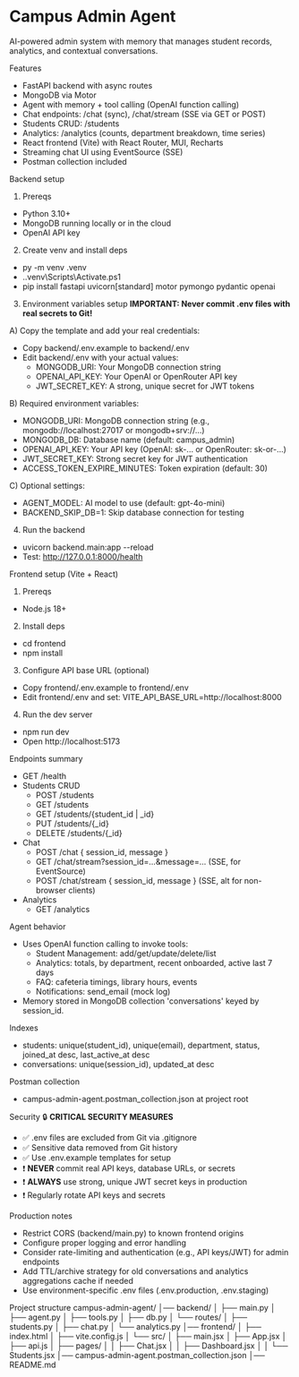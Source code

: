 # Campus Admin Agent

AI-powered admin system with memory that manages student records, analytics, and contextual conversations.

Features
- FastAPI backend with async routes
- MongoDB via Motor
- Agent with memory + tool calling (OpenAI function calling)
- Chat endpoints: /chat (sync), /chat/stream (SSE via GET or POST)
- Students CRUD: /students
- Analytics: /analytics (counts, department breakdown, time series)
- React frontend (Vite) with React Router, MUI, Recharts
- Streaming chat UI using EventSource (SSE)
- Postman collection included

Backend setup
1) Prereqs
- Python 3.10+
- MongoDB running locally or in the cloud
- OpenAI API key

2) Create venv and install deps
- py -m venv .venv
- .\.venv\Scripts\Activate.ps1
- pip install fastapi uvicorn[standard] motor pymongo pydantic openai

3) Environment variables setup
**IMPORTANT: Never commit .env files with real secrets to Git!**

A) Copy the template and add your real credentials:
   - Copy backend/.env.example to backend/.env
   - Edit backend/.env with your actual values:
     * MONGODB_URI: Your MongoDB connection string
     * OPENAI_API_KEY: Your OpenAI or OpenRouter API key
     * JWT_SECRET_KEY: A strong, unique secret for JWT tokens

B) Required environment variables:
   - MONGODB_URI: MongoDB connection string (e.g., mongodb://localhost:27017 or mongodb+srv://...)
   - MONGODB_DB: Database name (default: campus_admin)
   - OPENAI_API_KEY: Your API key (OpenAI: sk-... or OpenRouter: sk-or-...)
   - JWT_SECRET_KEY: Strong secret key for JWT authentication
   - ACCESS_TOKEN_EXPIRE_MINUTES: Token expiration (default: 30)

C) Optional settings:
   - AGENT_MODEL: AI model to use (default: gpt-4o-mini)
   - BACKEND_SKIP_DB=1: Skip database connection for testing

4) Run the backend
- uvicorn backend.main:app --reload
- Test: http://127.0.0.1:8000/health

Frontend setup (Vite + React)
1) Prereqs
- Node.js 18+

2) Install deps
- cd frontend
- npm install

3) Configure API base URL (optional)
- Copy frontend/.env.example to frontend/.env
- Edit frontend/.env and set:
  VITE_API_BASE_URL=http://localhost:8000

4) Run the dev server
- npm run dev
- Open http://localhost:5173

Endpoints summary
- GET /health
- Students CRUD
  - POST /students
  - GET /students
  - GET /students/{student_id | _id}
  - PUT /students/{_id}
  - DELETE /students/{_id}
- Chat
  - POST /chat  { session_id, message }
  - GET /chat/stream?session_id=...&message=...  (SSE, for EventSource)
  - POST /chat/stream { session_id, message }     (SSE, alt for non-browser clients)
- Analytics
  - GET /analytics

Agent behavior
- Uses OpenAI function calling to invoke tools:
  - Student Management: add/get/update/delete/list
  - Analytics: totals, by department, recent onboarded, active last 7 days
  - FAQ: cafeteria timings, library hours, events
  - Notifications: send_email (mock log)
- Memory stored in MongoDB collection 'conversations' keyed by session_id.

Indexes
- students: unique(student_id), unique(email), department, status, joined_at desc, last_active_at desc
- conversations: unique(session_id), updated_at desc

Postman collection
- campus-admin-agent.postman_collection.json at project root

Security
🔒 **CRITICAL SECURITY MEASURES**
- ✅ .env files are excluded from Git via .gitignore
- ✅ Sensitive data removed from Git history
- ✅ Use .env.example templates for setup
- ❗ **NEVER** commit real API keys, database URLs, or secrets
- ❗ **ALWAYS** use strong, unique JWT secret keys in production
- ❗ Regularly rotate API keys and secrets

Production notes
- Restrict CORS (backend/main.py) to known frontend origins
- Configure proper logging and error handling
- Consider rate-limiting and authentication (e.g., API keys/JWT) for admin endpoints
- Add TTL/archive strategy for old conversations and analytics aggregations cache if needed
- Use environment-specific .env files (.env.production, .env.staging)

Project structure
campus-admin-agent/
│── backend/
│   ├── main.py
│   ├── agent.py
│   ├── tools.py
│   ├── db.py
│   └── routes/
│       ├── students.py
│       ├── chat.py
│       └── analytics.py
│── frontend/
│   ├── index.html
│   ├── vite.config.js
│   └── src/
│       ├── main.jsx
│       ├── App.jsx
│       ├── api.js
│       ├── pages/
│       │   ├── Chat.jsx
│       │   ├── Dashboard.jsx
│       │   └── Students.jsx
│── campus-admin-agent.postman_collection.json
│── README.md
